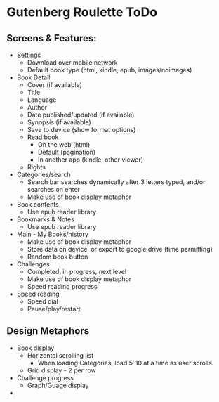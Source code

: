 # Gutenberg Roulette ToDo

## Screens & Features:
* Settings
  * Download over mobile network
  * Default book type (html, kindle, epub, images/noimages)
* Book Detail
  * Cover (if available)
  * Title
  * Language
  * Author
  * Date published/updated (if available)
  * Synopsis (if available)
  * Save to device (show format options)
  * Read book
    * On the web (html)
    * Default (pagination)
    * In another app (kindle, other viewer)
  * Rights
* Categories/search
  * Search bar searches dynamically after 3 letters typed, and/or searches on enter
  * Make use of book display metaphor
* Book contents
  * Use epub reader library
* Bookmarks & Notes
  * Use epub reader library
* Main - My Books/history
  * Make use of book display metaphor
  * Store data on device, or export to google drive (time permitting)
  * Random book button
* Challenges
  * Completed, in progress, next level
  * Make use of book display metaphor
  * Speed reading progress
* Speed reading
  * Speed dial
  * Pause/play/restart


## Design Metaphors
* Book display
  * Horizontal scrolling list
    * When loading Categories, load 5-10 at a time as user scrolls
  * Grid display - 2 per row
* Challenge progress
  *  Graph/Guage display
*
